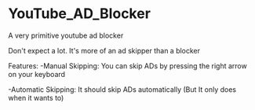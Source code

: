 # YouTube_AD_Blocker
A very primitive youtube ad blocker

Don't expect a lot. It's more of an ad skipper than a blocker

Features:
-Manual Skipping: You can skip ADs by pressing the right arrow on your keyboard

-Automatic Skipping: It should skip ADs automatically (But It only does when it wants to) 
